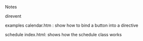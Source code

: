 Notes

direvent 

examples
   calendar.htm : show how to bind a button into a directive 

schedule
   index.html: shows how the schedule class works 
